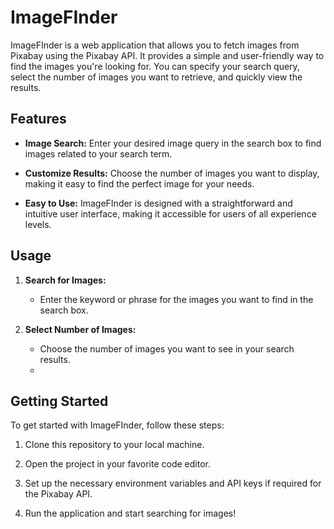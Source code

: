 # ImageFInder

ImageFInder is a web application that allows you to fetch images from Pixabay using the Pixabay API. It provides a simple and user-friendly way to find the images you're looking for. You can specify your search query, select the number of images you want to retrieve, and quickly view the results.

## Features

- **Image Search:** Enter your desired image query in the search box to find images related to your search term.

- **Customize Results:** Choose the number of images you want to display, making it easy to find the perfect image for your needs.

- **Easy to Use:** ImageFInder is designed with a straightforward and intuitive user interface, making it accessible for users of all experience levels.

## Usage

1. **Search for Images:**
   - Enter the keyword or phrase for the images you want to find in the search box.

2. **Select Number of Images:**
   - Choose the number of images you want to see in your search results.
   - 
## Getting Started

To get started with ImageFInder, follow these steps:

1. Clone this repository to your local machine.

2. Open the project in your favorite code editor.

3. Set up the necessary environment variables and API keys if required for the Pixabay API.

4. Run the application and start searching for images!

